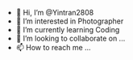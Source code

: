 - 👋 Hi, I’m @Yintran2808
- 👀 I’m interested in Photographer
- 🌱 I’m currently learning Coding
- 💞️ I’m looking to collaborate on ...
- 📫 How to reach me ...

<!---
Yintran2808/Yintran2808 is a ✨ special ✨ repository because its `README.md` (this file) appears on your GitHub profile.
You can click the Preview link to take a look at your changes.
--->
